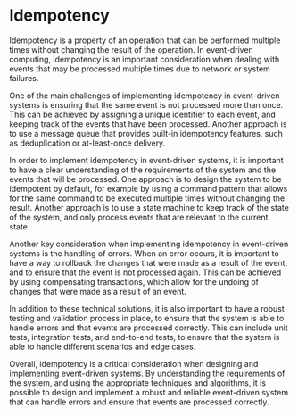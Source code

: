 # Idempotency

Idempotency is a property of an operation that can be performed multiple times without changing the result of the operation. In event-driven computing, idempotency is an important consideration when dealing with events that may be processed multiple times due to network or system failures.

One of the main challenges of implementing idempotency in event-driven systems is ensuring that the same event is not processed more than once. This can be achieved by assigning a unique identifier to each event, and keeping track of the events that have been processed. Another approach is to use a message queue that provides built-in idempotency features, such as deduplication or at-least-once delivery.

In order to implement idempotency in event-driven systems, it is important to have a clear understanding of the requirements of the system and the events that will be processed. One approach is to design the system to be idempotent by default, for example by using a command pattern that allows for the same command to be executed multiple times without changing the result. Another approach is to use a state machine to keep track of the state of the system, and only process events that are relevant to the current state.

Another key consideration when implementing idempotency in event-driven systems is the handling of errors. When an error occurs, it is important to have a way to rollback the changes that were made as a result of the event, and to ensure that the event is not processed again. This can be achieved by using compensating transactions, which allow for the undoing of changes that were made as a result of an event.

In addition to these technical solutions, it is also important to have a robust testing and validation process in place, to ensure that the system is able to handle errors and that events are processed correctly. This can include unit tests, integration tests, and end-to-end tests, to ensure that the system is able to handle different scenarios and edge cases.

Overall, idempotency is a critical consideration when designing and implementing event-driven systems. By understanding the requirements of the system, and using the appropriate techniques and algorithms, it is possible to design and implement a robust and reliable event-driven system that can handle errors and ensure that events are processed correctly.

